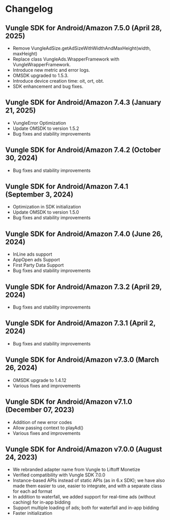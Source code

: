 # Changelog

## Vungle SDK for Android/Amazon 7.5.0 (April 28, 2025)
* Remove VungleAdSize.getAdSizeWithWidthAndMaxHeight(width, maxHeight)
* Replace class VungleAds.WrapperFramework with VungleWrapperFramework.
* Introduce new metric and error logs.
* OMSDK upgraded to 1.5.3.
* Introduce device creation time: oit, ort, obt.
* SDK enhancement and bug fixes.

## Vungle SDK for Android/Amazon 7.4.3 (January 21, 2025)
* VungleError Optimization
* Update OMSDK to version 1.5.2
* Bug fixes and stability improvements

## Vungle SDK for Android/Amazon 7.4.2 (October 30, 2024)
* Bug fixes and stability improvements

## Vungle SDK for Android/Amazon 7.4.1 (September 3, 2024)
* Optimization in SDK initialization
* Update OMSDK to version 1.5.0
* Bug fixes and stability improvements

## Vungle SDK for Android/Amazon 7.4.0 (June 26, 2024)
* InLine ads support
* AppOpen ads Support
* First Party Data Support
* Bug fixes and stability improvements

## Vungle SDK for Android/Amazon 7.3.2 (April 29, 2024)
* Bug fixes and stability improvements

## Vungle SDK for Android/Amazon 7.3.1 (April 2, 2024)
* Bug fixes and stability improvements

## Vungle SDK for Android/Amazon v7.3.0 (March 26, 2024)
* OMSDK upgrade to 1.4.12
* Various fixes and improvements

## Vungle SDK for Android/Amazon v7.1.0 (December 07, 2023)
* Addition of new error codes
* Allow passing context to playAd()
* Various fixes and improvements

## Vungle SDK for Android/Amazon v7.0.0 (August 24, 2023)
* We rebranded adapter name from Vungle to Liftoff Monetize
* Verified compatibility with Vungle SDK 7.0.0
* Instance-based APIs instead of static APIs (as in 6.x SDK); we have also made them easier to use, easier to integrate, and with a separate class for each ad format
* In addition to waterfall, we added support for real-time ads (without caching) for in-app bidding
* Support multiple loading of ads; both for waterfall and in-app bidding
* Faster initialization
